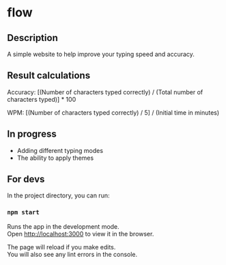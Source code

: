 # flow

## Description
A simple website to help improve your typing speed and accuracy.

## Result calculations
Accuracy: [(Number of characters typed correctly) / (Total number of characters typed)] * 100

WPM: [(Number of characters typed correctly) / 5] / (Initial time in minutes)

## In progress
- Adding different typing modes
- The ability to apply themes

## For devs
In the project directory, you can run:
### `npm start`

Runs the app in the development mode.\
Open [http://localhost:3000](http://localhost:3000) to view it in the browser.

The page will reload if you make edits.\
You will also see any lint errors in the console.